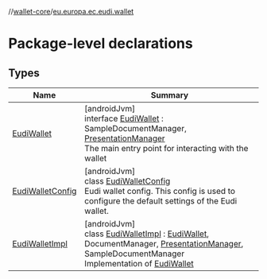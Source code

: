 //[wallet-core](../../index.md)/[eu.europa.ec.eudi.wallet](index.md)

# Package-level declarations

## Types

| Name                                             | Summary                                                                                                                                                                                                                                                                                                   |
|--------------------------------------------------|-----------------------------------------------------------------------------------------------------------------------------------------------------------------------------------------------------------------------------------------------------------------------------------------------------------|
| [EudiWallet](-eudi-wallet/index.md)              | [androidJvm]<br>interface [EudiWallet](-eudi-wallet/index.md) : SampleDocumentManager, [PresentationManager](../eu.europa.ec.eudi.wallet.presentation/-presentation-manager/index.md)<br>The main entry point for interacting with the wallet                                                             |
| [EudiWalletConfig](-eudi-wallet-config/index.md) | [androidJvm]<br>class [EudiWalletConfig](-eudi-wallet-config/index.md)<br>Eudi wallet config. This config is used to configure the default settings of the Eudi wallet.                                                                                                                                   |
| [EudiWalletImpl](-eudi-wallet-impl/index.md)     | [androidJvm]<br>class [EudiWalletImpl](-eudi-wallet-impl/index.md) : [EudiWallet](-eudi-wallet/index.md), DocumentManager, [PresentationManager](../eu.europa.ec.eudi.wallet.presentation/-presentation-manager/index.md), SampleDocumentManager<br>Implementation of [EudiWallet](-eudi-wallet/index.md) |
